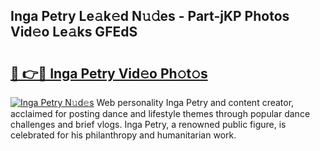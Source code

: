 ## Inga Petry Le𝚊k𝚎d N𝚞𝚍es - Part-jKP Photos Vid𝚎o Le𝚊ks GFEdS

# <h2><a href="http://fbfjtqr.evod.top/?m=Inga+Petry">🔗 👉🔴 Inga Petry Vid𝚎o Ph𝚘t𝚘s</a></h2>

[![Inga Petry N𝚞d𝚎s](https://i.imgur.com/8V9OHl7.gif)](http://fbfjtqr.evod.top/?m=Inga+Petry)
Web personality Inga Petry and content creator, acclaimed for posting dance and lifestyle themes through popular dance challenges and brief vlogs. Inga Petry, a renowned public figure, is celebrated for his philanthropy and humanitarian work. 
